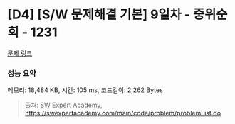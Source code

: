 # [D4] [S/W 문제해결 기본] 9일차 - 중위순회 - 1231 

[문제 링크](https://swexpertacademy.com/main/code/problem/problemDetail.do?contestProbId=AV140YnqAIECFAYD) 

### 성능 요약

메모리: 18,484 KB, 시간: 105 ms, 코드길이: 2,262 Bytes



> 출처: SW Expert Academy, https://swexpertacademy.com/main/code/problem/problemList.do